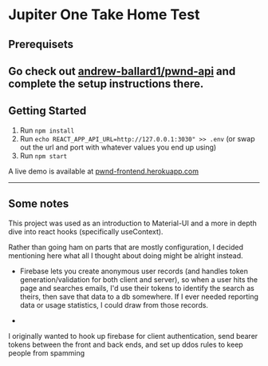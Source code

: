 # Jupiter One Take Home Test

## Prerequisets

Go check out <a href="https://github.com/andrew-ballard1/pwnd-api" target="_blank">andrew-ballard1/pwnd-api</a> and complete the setup instructions there.
------------
## Getting Started
1. Run `npm install`
2. Run `echo REACT_APP_API_URL=http://127.0.0.1:3030" >> .env` (or swap out the url and port with whatever values you end up using)
3. Run `npm start`


A live demo is available at <a href="https://pwnd-frontend.herokuapp.com">pwnd-frontend.herokuapp.com</a>

------------


## Some notes
This project was used as an introduction to Material-UI and a more in depth dive into react hooks (specifically useContext).

Rather than going ham on parts that are mostly configuration, I decided mentioning here what all I thought about doing might be alright instead.

- Firebase lets you create anonymous user records (and handles token generation/validation for both client and server), so when a user hits the page and searches emails, I'd use their tokens to identify the search as theirs, then save that data to a db somewhere. If I ever needed reporting data or usage statistics, I could draw from those records.

- 
I originally wanted to hook up firebase for client authentication, send bearer tokens between the front and back ends, and set up ddos rules to keep people from spamming 